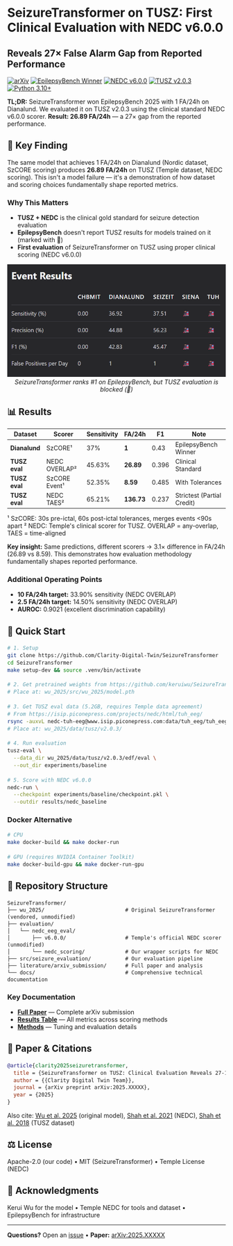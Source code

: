 # SeizureTransformer on TUSZ: First Clinical Evaluation with NEDC v6.0.0
## Reveals 27× False Alarm Gap from Reported Performance

[![arXiv](https://img.shields.io/badge/arXiv-2025.XXXXX-b31b1b.svg)](https://arxiv.org/abs/2025.XXXXX)
[![EpilepsyBench Winner](https://img.shields.io/badge/EpilepsyBench%202025-%231-gold.svg)](https://epilepsybenchmarks.com/challenge/)
[![NEDC v6.0.0](https://img.shields.io/badge/NEDC-v6.0.0-brightgreen.svg)](https://www.isip.piconepress.com/projects/nedc/)
[![TUSZ v2.0.3](https://img.shields.io/badge/TUSZ-v2.0.3-blue.svg)](https://isip.piconepress.com/projects/tuh_eeg/)
[![Python 3.10+](https://img.shields.io/badge/python-3.10+-blue.svg)](https://www.python.org/downloads/)

**TL;DR:** SeizureTransformer won EpilepsyBench 2025 with 1 FA/24h on Dianalund. We evaluated it on TUSZ v2.0.3 using the clinical standard NEDC v6.0.0 scorer. **Result: 26.89 FA/24h** — a 27× gap from the reported performance.

## 🎯 Key Finding

The same model that achieves 1 FA/24h on Dianalund (Nordic dataset, SzCORE scoring) produces **26.89 FA/24h** on TUSZ (Temple dataset, NEDC scoring). This isn't a model failure — it's a demonstration of how dataset and scoring choices fundamentally shape reported metrics.

### Why This Matters
- **TUSZ + NEDC** is the clinical gold standard for seizure detection evaluation
- **EpilepsyBench** doesn't report TUSZ results for models trained on it (marked with 🚂)
- **First evaluation** of SeizureTransformer on TUSZ using proper clinical scoring (NEDC v6.0.0)

<p align="center">
<img src="docs/images/wu_ebench.png" alt="EpilepsyBench showing SeizureTransformer #1 but no TUSZ results" width="600">
<br>
<em>SeizureTransformer ranks #1 on EpilepsyBench, but TUSZ evaluation is blocked (🚂)</em>
</p>

## 📊 Results

| Dataset | Scorer | Sensitivity | FA/24h | F1 | Note |
|---------|--------|-------------|--------|-----|------|
| **Dianalund** | SzCORE¹ | 37% | **1** | 0.43 | EpilepsyBench Winner |
| **TUSZ eval** | NEDC OVERLAP² | 45.63% | **26.89** | 0.396 | Clinical Standard |
| **TUSZ eval** | SzCORE Event¹ | 52.35% | **8.59** | 0.485 | With Tolerances |
| **TUSZ eval** | NEDC TAES² | 65.21% | **136.73** | 0.237 | Strictest (Partial Credit) |

¹ SzCORE: 30s pre-ictal, 60s post-ictal tolerances, merges events <90s apart
² NEDC: Temple's clinical scorer for TUSZ. OVERLAP = any-overlap, TAES = time-aligned

**Key insight:** Same predictions, different scorers → 3.1× difference in FA/24h (26.89 vs 8.59). This demonstrates how evaluation methodology fundamentally shapes reported performance.

### Additional Operating Points
- **10 FA/24h target:** 33.90% sensitivity (NEDC OVERLAP)
- **2.5 FA/24h target:** 14.50% sensitivity (NEDC OVERLAP)
- **AUROC:** 0.9021 (excellent discrimination capability)

## 🚀 Quick Start

```bash
# 1. Setup
git clone https://github.com/Clarity-Digital-Twin/SeizureTransformer
cd SeizureTransformer
make setup-dev && source .venv/bin/activate

# 2. Get pretrained weights from https://github.com/keruiwu/SeizureTransformer
# Place at: wu_2025/src/wu_2025/model.pth

# 3. Get TUSZ eval data (5.2GB, requires Temple data agreement)
# From https://isip.piconepress.com/projects/nedc/html/tuh_eeg/
rsync -auxvL nedc-tuh-eeg@www.isip.piconepress.com:data/tuh_eeg/tuh_eeg_seizure/v2.0.3/edf/eval .
# Place at: wu_2025/data/tusz/v2.0.3/

# 4. Run evaluation
tusz-eval \
  --data_dir wu_2025/data/tusz/v2.0.3/edf/eval \
  --out_dir experiments/baseline

# 5. Score with NEDC v6.0.0
nedc-run \
  --checkpoint experiments/baseline/checkpoint.pkl \
  --outdir results/nedc_baseline
```

### Docker Alternative

```bash
# CPU
make docker-build && make docker-run

# GPU (requires NVIDIA Container Toolkit)
make docker-build-gpu && make docker-run-gpu
```

## 📂 Repository Structure

```
SeizureTransformer/
├── wu_2025/                          # Original SeizureTransformer (vendored, unmodified)
├── evaluation/
│   └── nedc_eeg_eval/
│       ├── v6.0.0/                   # Temple's official NEDC scorer (unmodified)
│       └── nedc_scoring/             # Our wrapper scripts for NEDC
├── src/seizure_evaluation/           # Our evaluation pipeline
├── literature/arxiv_submission/      # Full paper and analysis
└── docs/                             # Comprehensive technical documentation
```

### Key Documentation
- **[Full Paper](literature/arxiv_submission/current_draft/FULL_PAPER_PURE.md)** — Complete arXiv submission
- **[Results Table](docs/results/FINAL_COMPREHENSIVE_RESULTS_TABLE.md)** — All metrics across scoring methods
- **[Methods](docs/evaluation/PARAMETER_TUNING_METHODOLOGY.md)** — Tuning and evaluation details

## 📝 Paper & Citations

```bibtex
@article{clarity2025seizuretransformer,
  title = {SeizureTransformer on TUSZ: Clinical Evaluation Reveals 27-137x False Alarm Gap},
  author = {{Clarity Digital Twin Team}},
  journal = {arXiv preprint arXiv:2025.XXXXX},
  year = {2025}
}
```

Also cite: [Wu et al. 2025](https://arxiv.org/abs/2504.00336) (original model), [Shah et al. 2021](https://doi.org/10.1007/978-3-030-79891-8) (NEDC), [Shah et al. 2018](https://doi.org/10.3389/fninf.2018.00083) (TUSZ dataset)

## ⚖️ License

Apache-2.0 (our code) • MIT (SeizureTransformer) • Temple License (NEDC)

## 🙏 Acknowledgments

Kerui Wu for the model • Temple NEDC for tools and dataset • EpilepsyBench for infrastructure

---

**Questions?** Open an [issue](https://github.com/Clarity-Digital-Twin/SeizureTransformer/issues) • **Paper:** [arXiv:2025.XXXXX](https://arxiv.org/abs/2025.XXXXX)
